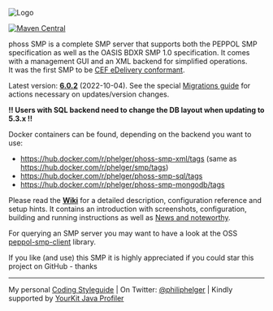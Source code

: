 ![Logo](https://github.com/phax/phoss-smp/blob/master/docs/logo/phoss-smp-272-100.png)

[![Maven Central](https://maven-badges.herokuapp.com/maven-central/com.helger/phoss-smp-parent-pom/badge.svg)](https://maven-badges.herokuapp.com/maven-central/com.helger/phoss-smp-parent-pom) 

phoss SMP is a complete SMP server that supports both the PEPPOL SMP specification as well as the OASIS BDXR SMP 1.0 specification.
It comes with a management GUI and an XML backend for simplified operations.  
It was the first SMP to be [CEF eDelivery conformant](https://ec.europa.eu/cefdigital/wiki/display/CEFDIGITAL/OASIS+SMP+conformant+solutions).

Latest version: **[6.0.2](https://github.com/phax/phoss-smp/releases/tag/phoss-smp-parent-pom-6.0.2)** (2022-10-04).
See the special [Migrations guide](https://github.com/phax/phoss-smp/wiki/Migrations) for actions necessary on updates/version changes.

**!! Users with SQL backend need to change the DB layout when updating to 5.3.x !!**

Docker containers can be found, depending on the backend you want to use:
* https://hub.docker.com/r/phelger/phoss-smp-xml/tags (same as https://hub.docker.com/r/phelger/smp/tags)
* https://hub.docker.com/r/phelger/phoss-smp-sql/tags
* https://hub.docker.com/r/phelger/phoss-smp-mongodb/tags

Please read the **[Wiki](https://github.com/phax/phoss-smp/wiki)** for a detailed description, configuration reference and setup hints. It contains an introduction with screenshots, configuration, building and running instructions as well as [News and noteworthy](https://github.com/phax/phoss-smp/wiki/News-and-noteworthy).

For querying an SMP server you may want to have a look at the OSS [peppol-smp-client](https://github.com/phax/peppol-commons/) library.

If you like (and use) this SMP it is highly appreciated if you could star this project on GitHub - thanks

---

My personal [Coding Styleguide](https://github.com/phax/meta/blob/master/CodingStyleguide.md) |
On Twitter: <a href="https://twitter.com/philiphelger">@philiphelger</a> |
Kindly supported by [YourKit Java Profiler](https://www.yourkit.com)